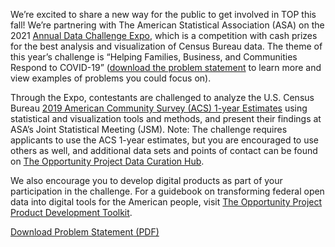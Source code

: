 
We’re excited to share a new way for the public to get involved in TOP this fall! We’re partnering with The American Statistical Association (ASA) on the 2021 [Annual Data Challenge Expo](https://community.amstat.org/dataexpo/home), which is a competition with cash prizes for the best analysis and visualization of Census Bureau data. The theme of this year’s challenge is “Helping Families, Business, and Communities Respond to COVID-19” ([download the problem statement](../assets/files/covid-19-top-asa-problem-statement.pdf) to learn more and view examples of problems you could focus on).

Through the Expo, contestants are challenged to analyze the U.S. Census Bureau [2019 American Community Survey (ACS) 1-year Estimates](https://www.census.gov/newsroom/press-kits/2020/acs-1year.html) using statistical and visualization tools and methods, and present their findings at ASA’s Joint Statistical Meeting (JSM).
Note: The challenge requires applicants to use the ACS 1-year estimates, but you are encouraged to use others as well, and additional data sets and points of contact can be found on [The Opportunity Project Data Curation Hub](../data/covid-19).

We also encourage you to develop digital products as part of your participation in the challenge. For a guidebook on transforming federal open data into digital tools for the American people, visit [The Opportunity Project Product Development Toolkit](https://opportunity.census.gov/product-development/toolkit/).

[Download Problem Statement (PDF)](../assets/files/covid-19-top-asa-problem-statement.pdf)